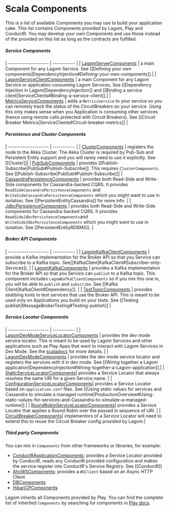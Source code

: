 # Scala Components

This is a list of available Components you may use to build your application cake. This list contains Components provided by Lagom, Play and ConductR. You may develop your own Components and use those instead of the provided on this list as long as the contracts are fulfilled.

#####  Service Components

| -------------------- | ----------- |
| [LagomServerComponents](api/com/lightbend/lagom/scaladsl/server/LagomServerComponents.html) | a main Component for any Lagom Service. See [[Defining your own components|DependencyInjection#Defining-your-own-components]].|
| [LagomServiceClientComponents](api/com/lightbend/lagom/scaladsl/client/LagomServiceClientComponents.html) | a main Component for any Lagom Service or application consuming Lagom Services. See [[Dependency Injection in Lagom|DependencyInjection]] and  [[Binding a service client|ServiceClients#Binding-a-service-client]].|
| [MetricsServiceComponents](api/com/lightbend/lagom/scaladsl/server/status/MetricsServiceComponents.html) | adds a `MetricsService` to your service so you can remotely track the status of the CircuitBreakers on your service. Using this only makes sense when you Application is consuming other services (hence using remote calls protected with Circuit Breakers). See [[Circuit Breaker Metrics|ServiceClients#Circuit-breaker-metrics]] |

##### Persistence and Cluster Components
| -------------------- | ----------- |
| [ClusterComponents](api/com/lightbend/lagom/scaladsl/cluster/ClusterComponents.html) |  registers the node to the Akka Cluster. The Akka Cluster is required by Pub-Sub and Persistent Entity support and you will rarely need to use it explicitly. See [[Cluster]]|
| [PubSubComponents](api/com/lightbend/lagom/scaladsl/pubsub/PubSubComponents.html) | provides [[Publish-Subscribe|PubSub#Publish-Subscribe]]. This requires `ClusterComponents`. See [[Publish-Subscribe|PubSub#Publish-Subscribe]]|
| [CassandraPersistenceComponents](api/com/lightbend/lagom/scaladsl/persistence/cassandra/CassandraPersistenceComponents.html) |  provides both Read-Side and Write-Side components for Cassandra-backed CQRS. It provides `ReadSideCassandraPersistenceComponents` and `WriteSideCassandraPersistenceComponents` which you might want to use in isolation. See [[PersistentEntityCassandra]] for more info. |
| [JdbcPersistenceComponents](api/com/lightbend/lagom/scaladsl/persistence/jdbc/JdbcPersistenceComponents.html) | provides both Read-Side and Write-Side components for Cassandra-backed CQRS. It provides `ReadSideJdbcPersistenceComponents`and `WriteSideJdbcPersistenceComponents` which you might want to use in isolation. See [[PersistentEntityRDBMS]]. |

##### Broker API Components
| -------------------- | ----------- |
| [LagomKafkaClientComponents](api/com/lightbend/lagom/scaladsl/broker/kafka/LagomKafkaClientComponents.html) | provide a Kafka implementation for the Broker API so that you Service can subscribe to a Kafka topic. See[[KafkaClient|KafkaClient#Subscriber-only-Services]]. |
| [LagomKafkaComponents](api/com/lightbend/lagom/scaladsl/broker/kafka/LagomKafkaComponents.html) | provides a Kafka implementation for the Broker API so that you Service can `publish` to a Kafka topic. This component includes `LagomKafkaClientComponents` so if you mix this one in, you will be able to `publish` and `subscribe`. See [[Kafka Client|KafkaClient#Dependency]]. |
| [TestTopicComponents](api/com/lightbend/lagom/scaladsl/testkit/TestTopicComponents.html) | provides stubbing tools to test services that use the Broker API. This is meant to be used only on Applications you build on your tests. See [[Testing publish|MessageBrokerTesting#Testing-publish]] |

##### Service Locator Components
| -------------------- | ----------- |
| [LagomDevModeServiceLocatorComponents](api/com/lightbend/lagom/scaladsl/devmode/LagomDevModeServiceLocatorComponents.html) | provides the dev mode service locator. This is meant to be used by Lagom Services and other applications such as Play Apps that want to interact with Lagom Services in Dev Mode. See the [scaladocs](api/com/lightbend/lagom/scaladsl/devmode/LagomDevModeServiceLocatorComponents.html) for more details. |
| [LagomDevModeComponents](api/com/lightbend/lagom/scaladsl/devmode/LagomDevModeComponents.html) | provides the dev mode service locator and registers the services with it in dev mode. See [[Wiring together a Lagom application|DependencyInjection#Wiring-together-a-Lagom-application]].|
| [StaticServiceLocatorComponents](api/com/lightbend/lagom/scaladsl/client/StaticServiceLocatorComponents.html)| provides a Service Locator that always resolves the same URI for a given Service name. |
| [ConfigurationServiceLocatorComponents](api/com/lightbend/lagom/scaladsl/client/ConfigurationServiceLocatorComponents.html)| provides a Service Locator based on `application.conf` files. See [[Using static values for services and Cassandra to simulate a managed runtime|ProductionOverview#Using-static-values-for-services-and-Cassandra-to-simulate-a-managed-runtime]].|
| [RoundRobinServiceLocatorComponents](api/com/lightbend/lagom/scaladsl/client/RoundRobinServiceLocatorComponents.html)| provides a Service Locator that applies a Round Robin over the passed in sequence of URI. |
| [CircuitBreakerComponents](api/com/lightbend/lagom/scaladsl/client/CircuitBreakerComponents.html)| implementors of a Service Locator will need to extend this to reuse the Circuit Breaker config provided by Lagom.|

##### Third party Components

You can mix in `Components` from other frameworks or libraries, for example:

 * [ConductRApplicationComponents](https://github.com/typesafehub/conductr-lib/blob/master/lagom14-scala-conductr-bundle-lib/src/main/scala/com/typesafe/conductr/bundlelib/lagom/scaladsl/ConductRApplicationComponents.scala): provides a Service Locator provided by ConductR, reads any ConductR provided configuration and makes the service register into ConductR's Service Registry. See [[ConductR]]
 * [AhcWSComponents](https://www.playframework.com/documentation/2.6.x/api/scala/index.html#play.api.libs.ws.ahc.AhcWSComponents): provides a `WSClient` based on an Async HTTP Client.
 * [DBComponents](https://www.playframework.com/documentation/2.6.x/api/scala/play/api/db/DBComponents.html)
 * [HikariCPComponents](https://www.playframework.com/documentation/2.6.x/api/scala/play/api/db/HikariCPComponents.html)

Lagom inherits all Components provided by Play. You can find the complete list of inherited `Components` by searching for _components_ in [Play docs](https://www.playframework.com/documentation/2.6.x/api/scala/index.html).
